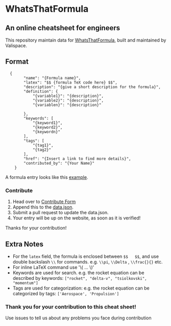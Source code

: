 # WhatsThatFormula 
An online cheatsheet for engineers
---

This repository maintain data for [WhatsThatFormula](http://whatsthatformula.com/), built and maintained by Valispace.


## Format
```
  {
        "name": "{Formula name}",
        "latex": "$$ {formula TeX code here} $$",
        "description": "{give a short description for the formula}",
        "definition": {
            "{variable1}": "{description}",
            "{variable2}": "{description}",
            "{variablen}": "{description}"
            
        },
        "keywords": [
            "{keyword1}",
            "{keyword2}",
            "{keywordn}"
        ],
        "tags": [
            "{tag1}",
            "{tag2}"
        ],
        "href": "{Insert a link to find more details}",
        "contributed_by": "{Your Name}"
    }

```
A formula entry looks like this [example](https://github.com/valispace/WhatsThatFormula/blob/master/example.json).


### Contribute
1. Head over to [Contribute Form](http://whatsthatformula.com/contribute/index.html)
2. Append this to the [data.json](https://github.com/valispace/WhatsThatFormula/blob/master/dist/data.json).
3. Submit a pull request to update the data.json.
4. Your entry will be up on the website, as soon as it is verified!

Thanks for your contribution!



## Extra Notes

- For the `latex` field, the formula is enclosed between `$$   $$`, and use double backslash `\\` for commands. e.g. `\\pi`, `\\Delta` , `\\frac{}{}` etc.
- For inline LaTeX command use '\\( ... \\)'
- Keywords are used for search. e.g. the rocket equation can be described by keywords: `["rocket", "delta-v", "tsiolkovski", "momentum"]`
- Tags are used for categorization: e.g. the rocket equation can be categorized by tags: `['Aerospace', 'Propulsion']`


### Thank you for your contribution to this cheat sheet! 
Use issues to tell us about any problems you face during contribution




